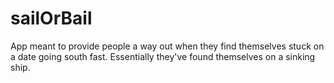 # sailOrBail

App meant to provide people a way out when they find themselves stuck on a date going south fast. Essentially they've found themselves on a sinking ship. 
